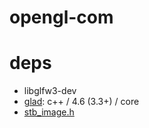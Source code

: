 # opengl-com

# deps
* libglfw3-dev
* [glad](https://gen.glad.sh/): c++ / 4.6 (3.3+) / core
* [stb_image.h](https://github.com/nothings/stb/blob/master/stb_image.h)
